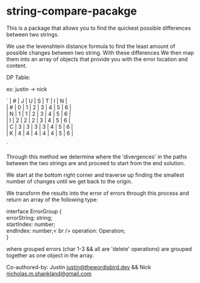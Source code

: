 # string-compare-pacakge

This is a package that allows you to find the quickest possible differences between two strings.

We use the levenshtein distance formula to find the least amount of possible changes between two string. With these differences
We then map them into an array of objects that provide you with the error location and content.

DP Table:

ex:
justin -> nick

`
     | # | J | U | S | T | I | N |<br />
 | # | 0 | 1 | 2 | 3 | 4 | 5 | 6 |<br />
 | N | 1 | 1 | 2 | 3 | 4 | 5 | 6 |<br />
 | I | 2 | 2 | 2 | 3 | 4 | 5 | 6 |<br />
 | C | 3 | 3 | 3 | 3 | 4 | 5 | 6 |<br />
 | K | 4 | 4 | 4 | 4 | 4 | 5 | 6 |<br />
 
 `

Through this method we determine where the 'divergences' in the paths between the two strings are 
and proceed to start from the end solution.

We start at the bottom right corner and traverse up finding the smallest number of changes until
we get back to the origin.

We transform the results into the error of errors through this process and return an array of the 
following type:

interface ErrorGroup {<br />
  errorString: string;<br />
  startIndex: number;<br />
  endIndex: number;< br />
  operation: Operation;<br />
}

where grouped errors (char 1-3 && all are 'delete' operations) are grouped together as one 
object in the array. 


Co-authored-by: Justin <justin@thewordisbird.dev> && Nick <nicholas.m.shankland@gmail.com>
